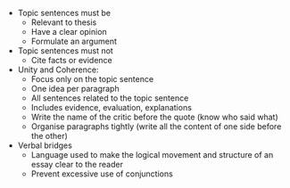 - Topic sentences must be
	- Relevant to thesis
	- Have a clear opinion
	- Formulate an argument
- Topic sentences must not
	- Cite facts or evidence
- Unity and Coherence:
	- Focus only on the topic sentence
	- One idea per paragraph
	- All sentences related to the topic sentence
	- Includes evidence, evaluation, explanations
	- Write the name of the critic before the quote (know who said what)
	- Organise paragraphs tightly (write all the content of one side before the other)
- Verbal bridges
	- Language used to make the logical movement and structure of an essay clear to the reader
	- Prevent excessive use of conjunctions